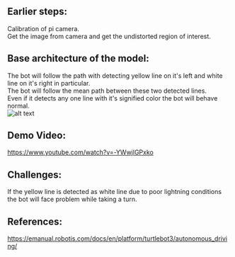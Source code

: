 ## Earlier steps:
Calibration of pi camera.\
Get the image from camera and get the undistorted region of interest.


## Base architecture of the model:
The bot will follow the path with detecting yellow line on it's left and white line on it's right in particular.\
The bot will follow the mean path between these two detected lines.\
Even if it detects any one line with it's signified color the bot will behave normal.\
![alt text](https://github.com/Reetika12795/RoboticProject_2022/blob/main/1668436334462.jpg)

## Demo Video:
https://www.youtube.com/watch?v=-YWwjlGPxko

## Challenges:
If the yellow line is detected as white line due to poor lightning conditions the bot will face problem while taking a turn.


## References:
https://emanual.robotis.com/docs/en/platform/turtlebot3/autonomous_driving/
